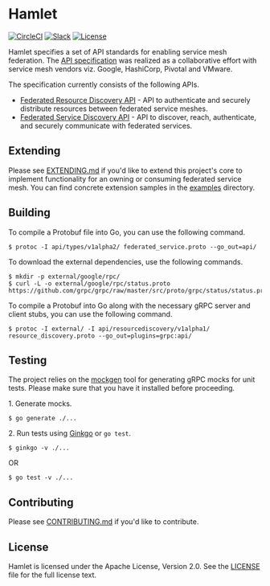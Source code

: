 # Hamlet

[![CircleCI](https://img.shields.io/circleci/project/github/vmware/hamlet/master.svg?logo=circleci)](https://circleci.com/gh/vmware/hamlet)
[![Slack](https://img.shields.io/badge/slack-join%20chat-e01563.svg?logo=slack)](https://code.vmware.com/web/code/join)
[![License](https://img.shields.io/badge/license-Apache--2.0-blue.svg)](LICENSE)

Hamlet specifies a set of API standards for enabling service mesh federation.
The [API specification](spec/service-discovery.md) was realized as a
collaborative effort with service mesh vendors viz. Google, HashiCorp, Pivotal
and VMware.

The specification currently consists of the following APIs.

* [Federated Resource Discovery API](api/resourcediscovery/v1alpha1/resource_discovery_v1alpha1.proto)
  \- API to authenticate and securely distribute resources between federated
  service meshes.
* [Federated Service Discovery API](api/types/v1alpha2/federated_service_v1alpha2.proto)
  \- API to discover, reach, authenticate, and securely communicate with
  federated services.

## Extending

Please see [EXTENDING.md](EXTENDING.md) if you'd like to extend this project's
core to implement functionality for an owning or consuming federated service
mesh. You can find concrete extension samples in the [examples](examples/)
directory.

## Building

To compile a Protobuf file into Go, you can use the following command.

```console
$ protoc -I api/types/v1alpha2/ federated_service.proto --go_out=api/
```

To download the external dependencies, use the following commands.

```console
$ mkdir -p external/google/rpc/
$ curl -L -o external/google/rpc/status.proto https://github.com/grpc/grpc/raw/master/src/proto/grpc/status/status.proto
```

To compile a Protobuf into Go along with the necessary gRPC server and client
stubs, you can use the following command.

```console
$ protoc -I external/ -I api/resourcediscovery/v1alpha1/ resource_discovery.proto --go_out=plugins=grpc:api/
```

## Testing

The project relies on the [mockgen](https://github.com/golang/mock#installation)
tool for generating gRPC mocks for unit tests. Please make sure that you have it
installed before proceeding.

1\. Generate mocks.

```console
$ go generate ./...
```

2\. Run tests using [Ginkgo](https://onsi.github.io/ginkgo/) or `go test`.

```console
$ ginkgo -v ./...
```

OR

```console
$ go test -v ./...
```

## Contributing

Please see [CONTRIBUTING.md](CONTRIBUTING.md) if you'd like to contribute.

## License

Hamlet is licensed under the Apache License, Version 2.0. See the
[LICENSE](LICENSE) file for the full license text.
